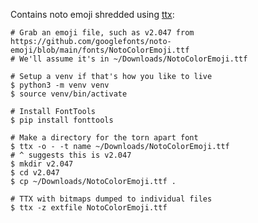 Contains noto emoji shredded using [ttx](https://fonttools.readthedocs.io/en/latest/_modules/fontTools/ttx.html):

```shell
# Grab an emoji file, such as v2.047 from https://github.com/googlefonts/noto-emoji/blob/main/fonts/NotoColorEmoji.ttf
# We'll assume it's in ~/Downloads/NotoColorEmoji.ttf

# Setup a venv if that's how you like to live
$ python3 -m venv venv
$ source venv/bin/activate

# Install FontTools
$ pip install fonttools

# Make a directory for the torn apart font
$ ttx -o - -t name ~/Downloads/NotoColorEmoji.ttf
# ^ suggests this is v2.047
$ mkdir v2.047
$ cd v2.047
$ cp ~/Downloads/NotoColorEmoji.ttf .

# TTX with bitmaps dumped to individual files
$ ttx -z extfile NotoColorEmoji.ttf
```
